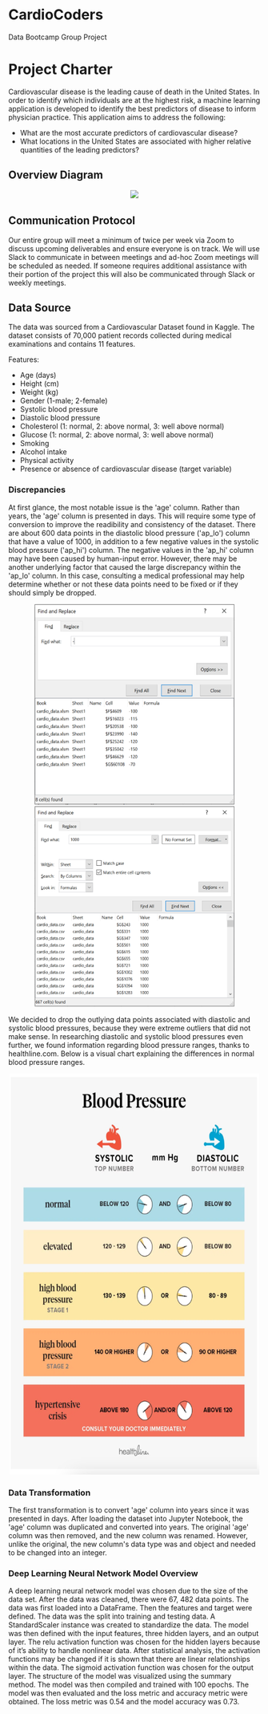 # CardioCoders
Data Bootcamp Group Project

# Project Charter
Cardiovascular disease is the leading cause of death in the United States. In order to identify which individuals are at the highest risk, a machine learning application is developed to identify the best predictors of disease to inform physician practice. This application aims to address the following:
- What are the most accurate predictors of cardiovascular disease?
- What locations in the United States are associated with higher relative quantities of the leading predictors?

## Overview Diagram
<p align="center">
  <img src="https://github.com/zborglin/CardioCoders/blob/main/resources/Overview.png">
</p>

## Communication Protocol
Our entire group will meet a minimum of twice per week via Zoom to discuss upcoming deliverables and ensure everyone is on track. We will use Slack to communicate in between meetings and ad-hoc Zoom meetings will be scheduled as needed. If someone requires additional assistance with their portion of the project this will also be communicated through Slack or weekly meetings.  

## Data Source
The data was sourced from a Cardiovascular Dataset found in Kaggle. The dataset consists of 70,000 patient records collected during medical examinations and contains 11 features.  

Features:

- Age (days)
- Height (cm) 
- Weight (kg) 
- Gender (1-male; 2-female)
- Systolic blood pressure 
- Diastolic blood pressure 
- Cholesterol (1: normal, 2: above normal, 3: well above normal)
- Glucose (1: normal, 2: above normal, 3: well above normal)
- Smoking
- Alcohol intake 
- Physical activity 
- Presence or absence of cardiovascular disease (target variable)

### Discrepancies
At first glance, the most notable issue is the 'age' column. Rather than years, the 'age' column is presented in days. This will require some type of conversion to improve the readibility and consistency of the dataset. There are about 600 data points in the diastolic blood pressure ('ap_lo') column that have a value of 1000, in addition to a few negative values in the systolic blood pressure ('ap_hi') column. The negative values in the 'ap_hi' column may have been caused by human-input error. However, there may be another underlying factor that caused the large discrepancy within the 'ap_lo' column. In this case, consulting a medical professional may help determine whether or not these data points need to be fixed or if they should simply be dropped. 

<p align="center">
<img src = "https://github.com/zborglin/CardioCoders/blob/main/resources/ap_lo_discrepancy_data.png" width="400" height="400"/>
<img src = "https://github.com/zborglin/CardioCoders/blob/main/resources/ap_hi_discrepancy_data.PNG" width="400" height="400"/>
</p>

We decided to drop the outlying data points associated with diastolic and systolic blood pressures, because they were extreme outliers that did not make sense. In researching diastolic and systolic blood pressures even further, we found information regarding blood pressure ranges, thanks to healthline.com. Below is a visual chart explaining the differences in normal blood pressure ranges.

<p align="center">
  <img width="500" height="800" src="https://github.com/zborglin/CardioCoders/blob/main/resources/BloodPressureReadings(healthline).png">
</p>

### Data Transformation
The first transformation is to convert 'age' column into years since it was presented in days. After loading the dataset into Jupyter Notebook, the 'age' column was duplicated and converted into years. The original 'age' column was then removed, and the new column was renamed. However, unlike the original, the new column's data type was and object and needed to be changed into an integer.


### Deep Learning Neural Network Model Overview 
A deep learning neural network model was chosen due to the size of the data set. After the data was cleaned, there were 67, 482 data points. The data was first loaded into a DataFrame. Then the features and target were defined. The data was the split into training and testing data. A StandardScaler instance was created to standardize the data. The model was then defined with the input features, three hidden layers, and an output layer. The relu activation function was chosen for the hidden layers because of it’s ability to handle nonlinear data. After statistical analysis, the activation functions may be changed if it is shown that there are linear relationships within the data. The sigmoid activation function was chosen for the output layer. The structure of the model was visualized using the summary method. The model was then compiled and trained with 100 epochs. The model was then evaluated and the loss metric and accuracy metric were obtained. The loss metric was 0.54 and the model accuracy was 0.73.
